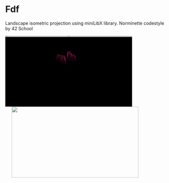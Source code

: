 # Fdf
Landscape isometric projection using miniLibX library. Norminette codestyle by 42 School

<img src="heart.gif" width="402" height="226" align="left" /> <img src="t1.gif" width="402" height="226" align="left" hspace="20"/>
